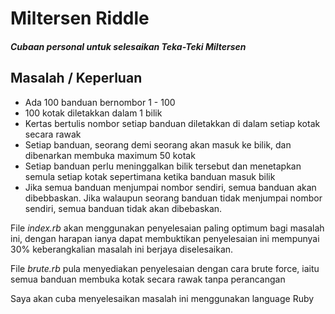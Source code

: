 # Miltersen Riddle
##### _Cubaan personal untuk selesaikan Teka-Teki Miltersen_


## Masalah / Keperluan

- Ada 100 banduan bernombor 1 - 100
- 100 kotak diletakkan dalam 1 bilik
- Kertas bertulis nombor setiap banduan diletakkan di dalam setiap kotak secara rawak
- Setiap banduan, seorang demi seorang akan masuk ke bilik, dan dibenarkan membuka maximum 50 kotak
- Setiap banduan perlu meninggalkan bilik tersebut dan menetapkan semula setiap kotak sepertimana ketika banduan masuk bilik
- Jika semua banduan menjumpai nombor sendiri, semua banduan akan dibebbaskan. Jika walaupun seorang banduan tidak menjumpai nombor sendiri, semua banduan tidak akan dibebaskan.

File _index.rb_ akan menggunakan penyelesaian paling optimum bagi masalah ini, dengan harapan ianya dapat membuktikan penyelesaian ini mempunyai 30% keberangkalian masalah ini berjaya diselesaikan.

File _brute.rb_ pula menyediakan penyelesaian dengan cara brute force, iaitu semua banduan membuka kotak secara rawak tanpa perancangan

Saya akan cuba menyelesaikan masalah ini menggunakan language Ruby